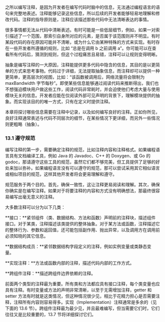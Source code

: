 之所以编写注释，是因为开发者在编写代码时脑中的信息，无法通过编程语言的语句来完整地表述。注释能够记录这些信息，所以后续的开发者能够轻易地理解和修改代码。注释的指导原则是，注释应该描述那些代码中无法清晰表达的事情。

很多事情都无法从代码中清晰表述。有时可能是一些低层细节，例如，如果一对索引描述了一个范围，那索引自身所对应的元素，是否属于该范围则并不明显。有时某段代码的存在原因可能并不清晰，或为什么它由某种特殊的方式来实现。有时存在一些开发者所遵循的规则，比如 “总是在调用 b 之前调用 a”。你可能可以在查看所有代码后，猜测到规则，但这个过程痛苦且易错，注释可以让规则变得明晰。

抽象是编写注释的一大原因，注释能提供更多代码中隐含的信息，其目的是以更简单的方式来思考事物。代码过于详细，无法提取抽象信息，而注释却可以提供一种更简单，更高层次的视图，比如：“该函数被调用后，网络流量将会限制为 maxBandwidth 字节每秒”。即使某些信息能够通过阅读代码来推断得出，我们也不想强迫模块用户做这些工作，阅读代码非常耗时，并会迫使他们考虑大量与使用模块无关的信息。开发者应能在仅阅读外部可见声明的背景下，理解模块提供的抽象。而实现该目的的唯一方式，只有在定义时提供注释。

本章将探讨哪些信息需要在注释中记录，以及如何编写良好的注释。正如你所见，良好注释通常表述与代码不同层次的细节，在某些情况下更详细，而另外一些情况则更粗略（抽象）。

### 13.1 遵守规范

编写注释的第一步，需要确定注释的规范，比如注释内容和注释格式。如果编程语言具有文档编译工具，例如 Java 的 Javadoc、C++ 的 Doxygen、或 Go 的 godoc，那请遵守这些工具的规范，虽然它们都不够完美，但工具提供了足够的好处来加以弥补。如果编程语言没有可以遵守的规范，那可以尝试采用其它相似语言或相似项目的规范，这样其他开发者将会更易理解和遵守。

规范服务于两个目的。首先，确保一致性，这让注释更易阅读和理解。其次，确保你确实是在编写注释。如果对于将要注释的内容和方式没有明确想法，那最终很容易编写出毫无意义的注释。

大多数注释可以分为以下几类：

**接口：**紧邻组件（类、数据结构、方法和函数）声明前的注释块，描述组件接口。对于某类，注释描述该类提供的整体抽象。对于某方法或函数，注释描述它的整体行为、参数和返回值，还可能包括副作用、抛出异常，以及调用方在调用前必须知晓的其它信息。

**数据结构成员：**紧邻数据结构字段定义的注释，例如实例变量或类静态变量。

**实现注释：**方法或函数内部的注释，描述代码内部的工作方式。

**跨组件注释：**描述跨组件边界依赖的注释。

前面两个类型的注释最为重要。所有类和方法都应具有接口注释，每个类变量也应具有注释。有时变量或方法的声明非常清晰，以至于无需增加注释，getter 和 setter 方法有时就是这类情况，但这种情况很少见，相比于花精力担心是否需要注释，注释所有内容则容易得多。实现（Implementation）注释通常是多余的（见下面的 13.6 节）。跨组件注释最为最少见，并且最难编写，但当需要它们时，它们往往又是比较重要的，13.7 节将详细探讨它们。

### 